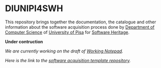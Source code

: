 
# DIUNIPI4SWH

This repository brings together the documentation, the catalogue and other information about the software acquisition process done by [Department of Computer Science](https://di.unipi.it) of [University of Pisa](https://unipi.it) for [Software Heritage](https://www.softwareheritage.org).

**Under contruction**

*We are currently working on the draft of [Working Notepad](DOCS/WorkingNotepad.md).*

*Here is the link to the [software acquisition template repository](https://github.com/Unipisa/DIUNIPI-SWH-TEMPLATE).*
